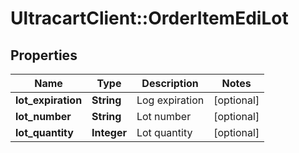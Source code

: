 # UltracartClient::OrderItemEdiLot

## Properties
Name | Type | Description | Notes
------------ | ------------- | ------------- | -------------
**lot_expiration** | **String** | Log expiration | [optional] 
**lot_number** | **String** | Lot number | [optional] 
**lot_quantity** | **Integer** | Lot quantity | [optional] 


